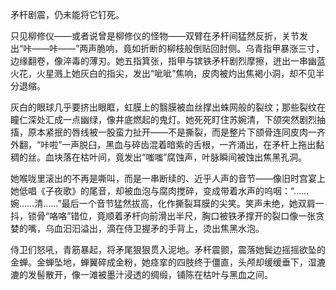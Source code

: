 矛杆剧震，仍未能将它钉死。

只见柳修仪——或者说曾是柳修仪的怪物——双臂在矛杆间猛然反折，关节发出“咔——咔——”两声脆响，竟如折断的柳枝般倒贴回肘侧。乌青指甲暴涨三寸，边缘翻卷，像淬毒的薄刃。她五指箕张，指甲与镔铁矛杆剧烈摩擦，迸出一串幽蓝火花，火星溅上她灰白的指尖，发出“呲呲”焦响，皮肉被灼出焦褐小洞，却不见半分退缩。

灰白的眼球几乎要挤出眼眶，虹膜上的翳膜被血丝撑出蛛网般的裂纹；那些裂纹在瞳仁深处汇成一点幽绿，像井底燃起的鬼灯。她死死盯住苏婉清，下颌突然剧烈抽搐，原本紧抿的唇线被一股蛮力扯开——不是撕裂，而是整片下颌骨连同皮肉一齐外翻，“咔啦”一声脱臼，黑血与碎齿混着暗紫的舌根，一齐涌出，在矛杆上拖出黏稠的丝。血块落在枯叶间，竟发出“嗤嗤”腐蚀声，叶脉瞬间被蚀出焦黑孔洞。

她喉咙里滚出的不再是嘶叫，而是一串断续的、近乎人声的音节——像旧时宫宴上她低唱《子夜歌》的尾音，却被血泡与腐肉搅碎，变成带着水声的呜咽：“……婉……清……”最后一个音节猛然拔高，化作撕裂耳膜的尖笑。笑声未绝，她双肩一抖，锁骨“咯咯”错位，竟顺着矛杆向前滑出半尺，胸口被铁矛撑开的裂口像一张贪婪的嘴，乌血汩汩溢出，滴在侍卫握矛的手背上，烫出焦黑水泡。

侍卫们怒吼，青筋暴起，将矛尾狠狠贯入泥地。矛杆震颤，震落她鬓边摇摇欲坠的金蝉。金蝉坠地，蝉翼碎成金粉，她痉挛的四肢终于僵直，头颅却缓缓垂下，湿漉漉的发髻散开，像一滩被墨汁浸透的绸缎，铺陈在枯叶与黑血之间。